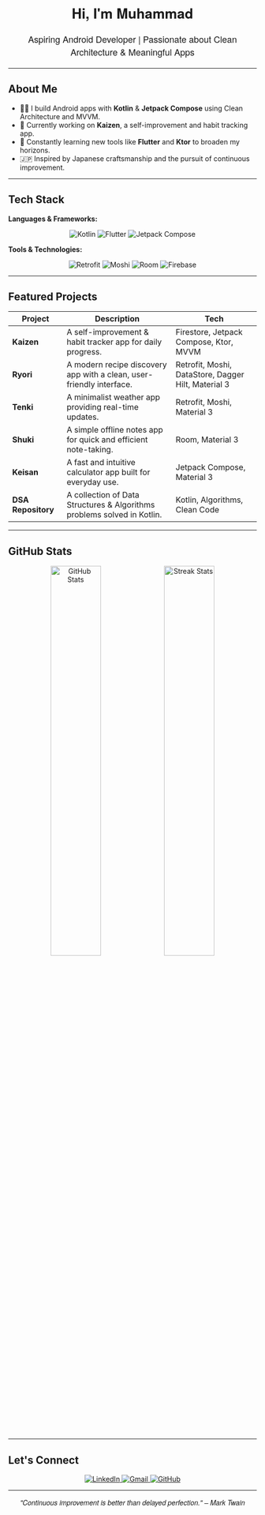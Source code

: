 <h1 align="center" style="font-family: 'Helvetica Neue', Helvetica, Arial, sans-serif;">Hi, I'm Muhammad</h1>

<p align="center" style="font-family: 'Helvetica Neue', Helvetica, Arial, sans-serif; font-size: 18px; margin: 0 0 20px 0;">
  Aspiring Android Developer | Passionate about Clean Architecture & Meaningful Apps
</p>

---

## About Me

- 👨‍💻 I build Android apps with **Kotlin** & **Jetpack Compose** using Clean Architecture and MVVM.
- 📱 Currently working on **Kaizen**, a self-improvement and habit tracking app.
- 🌱 Constantly learning new tools like **Flutter** and **Ktor** to broaden my horizons.
- 🇯🇵 Inspired by Japanese craftsmanship and the pursuit of continuous improvement.

---

## Tech Stack

**Languages & Frameworks:**  
<p align="center">
  <img src="https://img.shields.io/badge/Kotlin-7F52FF?style=for-the-badge&logo=kotlin&logoColor=white" alt="Kotlin"/>
  <img src="https://img.shields.io/badge/Flutter-02569B?style=for-the-badge&logo=flutter&logoColor=white" alt="Flutter"/>
  <img src="https://img.shields.io/badge/Jetpack%20Compose-4285F4?style=for-the-badge&logo=android&logoColor=white" alt="Jetpack Compose"/>
</p>

**Tools & Technologies:**  
<p align="center">
  <img src="https://img.shields.io/badge/Retrofit-3DDC84?style=for-the-badge&logo=android&logoColor=white" alt="Retrofit"/>
  <img src="https://img.shields.io/badge/Moshi-00BFFF?style=for-the-badge&logoColor=white" alt="Moshi"/>
  <img src="https://img.shields.io/badge/Room-6DB33F?style=for-the-badge&logo=sqlite&logoColor=white" alt="Room"/>
  <img src="https://img.shields.io/badge/Firebase-FFCA28?style=for-the-badge&logo=firebase&logoColor=black" alt="Firebase"/>
</p>

---

## Featured Projects

| **Project**            | **Description**                                                        | **Tech**                                         |
|------------------------|------------------------------------------------------------------------|--------------------------------------------------|
| **Kaizen**             | A self-improvement & habit tracker app for daily progress.             | Firestore, Jetpack Compose, Ktor, MVVM           |
| **Ryori**              | A modern recipe discovery app with a clean, user-friendly interface.     | Retrofit, Moshi, DataStore, Dagger Hilt, Material 3|
| **Tenki**              | A minimalist weather app providing real-time updates.                  | Retrofit, Moshi, Material 3                      |
| **Shuki**              | A simple offline notes app for quick and efficient note-taking.          | Room, Material 3                                 |
| **Keisan**             | A fast and intuitive calculator app built for everyday use.            | Jetpack Compose, Material 3                      |
| **DSA Repository**     | A collection of Data Structures & Algorithms problems solved in Kotlin.  | Kotlin, Algorithms, Clean Code                   |

---

## GitHub Stats

<p align="center">
  <img src="https://github-readme-stats.vercel.app/api?username=Muhammad&show_icons=true&theme=github_dark&hide_border=true" width="45%" alt="GitHub Stats"/>
  <img src="https://github-readme-streak-stats.herokuapp.com/?user=Muhammad&theme=github_dark&hide_border=true" width="45%" alt="Streak Stats"/>
</p>

---

## Let's Connect

<p align="center">
  <a href="https://linkedin.com/in/your-linkedin" target="_blank">
    <img src="https://img.shields.io/badge/LinkedIn-0A66C2?style=for-the-badge&logo=linkedin&logoColor=white" alt="LinkedIn"/>
  </a>
  <a href="mailto:your-email@example.com" target="_blank">
    <img src="https://img.shields.io/badge/Gmail-D14836?style=for-the-badge&logo=gmail&logoColor=white" alt="Gmail"/>
  </a>
  <a href="https://github.com/Muhammad" target="_blank">
    <img src="https://img.shields.io/badge/GitHub-181717?style=for-the-badge&logo=github&logoColor=white" alt="GitHub"/>
  </a>
</p>

---

<p align="center" style="font-family: 'Helvetica Neue', Helvetica, Arial, sans-serif;">
  <i>"Continuous improvement is better than delayed perfection." – Mark Twain</i>
</p>
